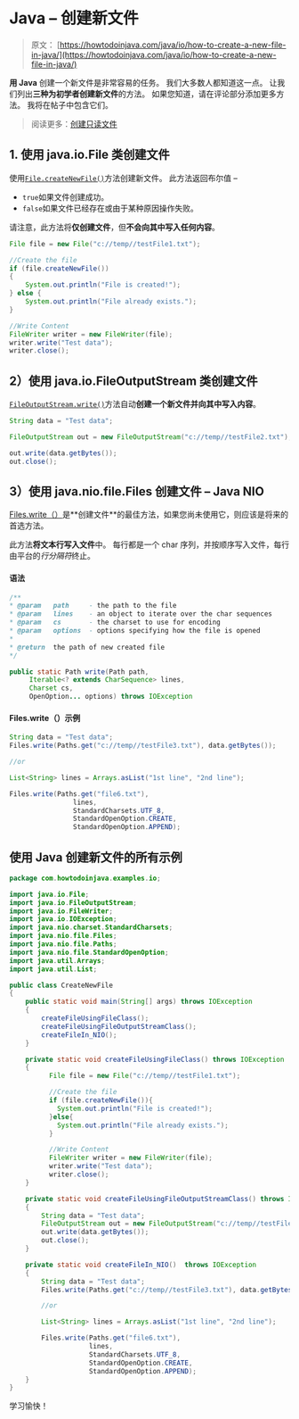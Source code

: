 # Java – 创建新文件

> 原文： [https://howtodoinjava.com/java/io/how-to-create-a-new-file-in-java/](https://howtodoinjava.com/java/io/how-to-create-a-new-file-in-java/)

**用 Java** 创建一个新文件是非常容易的任务。 我们大多数人都知道这一点。 让我们列出**三种为初学者创建新文件**的方法。 如果您知道，请在评论部分添加更多方法。 我将在帖子中包含它们。

> 阅读更多：[创建只读文件](https://howtodoinjava.com/java/io/how-to-make-a-file-read-only-in-java/)

## 1\. 使用 java.io.File 类创建文件

使用[`File.createNewFile()`](https://docs.oracle.com/javase/7/docs/api/java/io/File.html#createNewFile())方法创建新文件。 此方法返回布尔值 – 

*   `true`如果文件创建成功。
*   `false`如果文件已经存在或由于某种原因操作失败。

请注意，此方法将**仅创建文件**，但**不会向其中写入任何内容**。

```java
File file = new File("c://temp//testFile1.txt");

//Create the file
if (file.createNewFile())
{
    System.out.println("File is created!");
} else {
    System.out.println("File already exists.");
}

//Write Content
FileWriter writer = new FileWriter(file);
writer.write("Test data");
writer.close();

```

## 2）使用 java.io.FileOutputStream 类创建文件

[`FileOutputStream.write()`](https://docs.oracle.com/javase/7/docs/api/java/io/FileOutputStream.html#write(byte[]))方法自动**创建一个新文件并向其中写入内容**。

```java
String data = "Test data";

FileOutputStream out = new FileOutputStream("c://temp//testFile2.txt");

out.write(data.getBytes());
out.close();

```

## 3）使用 java.nio.file.Files 创建文件 – Java NIO

[Files.write（）](https://docs.oracle.com/javase/7/docs/api/java/nio/file/Files.html#write(java.nio.file.Path,%20java.lang.Iterable,%20java.nio.charset.Charset,%20java.nio.file.OpenOption...))是**创建文件**的最佳方法，如果您尚未使用它，则应该是将来的首选方法。

此方法**将文本行写入文件**中。 每行都是一个 char 序列，并按顺序写入文件，每行由平台的*行分隔符*终止。

#### 语法

```java
/**
* @param   path 	- the path to the file
* @param   lines 	- an object to iterate over the char sequences
* @param   cs 		- the charset to use for encoding
* @param   options 	- options specifying how the file is opened
*
* @return  the path of new created file
*/

public static Path write(Path path,
     Iterable<? extends CharSequence> lines,
     Charset cs,
     OpenOption... options) throws IOException
```

#### Files.write（）示例

```java
String data = "Test data";
Files.write(Paths.get("c://temp//testFile3.txt"), data.getBytes());

//or

List<String> lines = Arrays.asList("1st line", "2nd line");

Files.write(Paths.get("file6.txt"), 
				lines, 
				StandardCharsets.UTF_8,
				StandardOpenOption.CREATE, 
				StandardOpenOption.APPEND);

```

## 使用 Java 创建新文件的所有示例

```java
package com.howtodoinjava.examples.io;

import java.io.File;
import java.io.FileOutputStream;
import java.io.FileWriter;
import java.io.IOException;
import java.nio.charset.StandardCharsets;
import java.nio.file.Files;
import java.nio.file.Paths;
import java.nio.file.StandardOpenOption;
import java.util.Arrays;
import java.util.List;

public class CreateNewFile 
{
    public static void main(String[] args) throws IOException 
    {
        createFileUsingFileClass();
        createFileUsingFileOutputStreamClass();
        createFileIn_NIO();
    }

    private static void createFileUsingFileClass() throws IOException 
    { 
          File file = new File("c://temp//testFile1.txt");

          //Create the file
          if (file.createNewFile()){
            System.out.println("File is created!");
          }else{
            System.out.println("File already exists.");
          }

          //Write Content
          FileWriter writer = new FileWriter(file);
          writer.write("Test data");
          writer.close();
    }

    private static void createFileUsingFileOutputStreamClass() throws IOException 
    {
        String data = "Test data";
        FileOutputStream out = new FileOutputStream("c://temp//testFile2.txt");
        out.write(data.getBytes());
        out.close();
    }

    private static void createFileIn_NIO()  throws IOException 
    {
        String data = "Test data";
        Files.write(Paths.get("c://temp//testFile3.txt"), data.getBytes());

        //or

        List<String> lines = Arrays.asList("1st line", "2nd line");

        Files.write(Paths.get("file6.txt"), 
                    lines, 
                    StandardCharsets.UTF_8,
                    StandardOpenOption.CREATE, 
                    StandardOpenOption.APPEND);
    }
}

```

学习愉快！